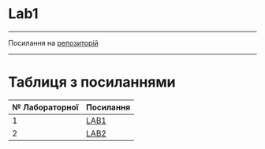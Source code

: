 # Lab1
---

Посилання на [репозиторій](https://github.com/YatsynychRoman/devops_course)

---
# Таблиця з посиланнями
|№ Лабораторної|Посилання|
|---|---|
|1|[LAB1](https://github.com/YatsynychRoman/devops_course/tree/master/Lab%201)|
|2|[LAB2](https://github.com/YatsynychRoman/devops_course/tree/master/Lab%202)|
